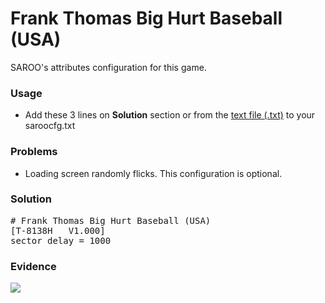 # Frank Thomas Big Hurt Baseball (USA)

SAROO's attributes configuration for this game.

### Usage

- Add these 3 lines on **Solution** section or from the [text file (.txt)](./config.txt) to your saroocfg.txt

### Problems

- Loading screen randomly flicks. This configuration is optional.

### Solution

<pre># Frank Thomas Big Hurt Baseball (USA)
[T-8138H   V1.000]
sector_delay = 1000</pre>

### Evidence

[![](https://img.youtube.com/vi/TPoe3aQqrLw/0.jpg)](https://youtu.be/TPoe3aQqrLw)
